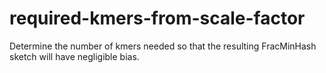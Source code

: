 # required-kmers-from-scale-factor

Determine the number of kmers needed so that the resulting FracMinHash sketch will have negligible bias.
